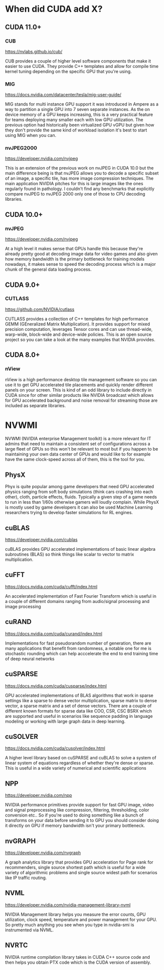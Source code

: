 # When did CUDA add X?

## CUDA 11.0+

### CUB
https://nvlabs.github.io/cub/

CUB provides a couple of higher level software components that make it easier to use CUDA. They provide C++ templates and allow for compile time kernel tuning depending on the specific GPU that you're using.

### MIG
https://docs.nvidia.com/datacenter/tesla/mig-user-guide/ 

MIG stands for multi instance GPU support it was introduced in Ampere as a way to partition a single GPU into 7 seven separate instances. As the on device memory of a GPU keeps increasing, this is a very practical feature for teams deploying many smaller each with low GPU utilization. The previous option had historically been virtualized GPU vGPU but given how they don't provide the same kind of workload isolation it's best to start using MIG when you can.

### nvJPEG2000
https://developer.nvidia.com/nvjpeg

This is an extension of the previous work on nvJPEG in CUDA 10.0 but the main difference being is that nvJPEG allows you to decode a specific subset of an image, a specific tile, has more image compression techniques. The main application NVIDIA pitches for this is large images like the ones regularly found in pathology. I couldn't find any benchmarks that explicitly compare nvJPEG to nvJPEG 2000 only one of those to CPU decoding libraries. 




 ## CUDA 10.0+

 ### nvJPEG
https://developer.nvidia.com/nvjpeg

At a high level it makes sense that GPUs handle this because they're already pretty good at decoding image data for video games and also given how memory bandwidth is the primary bottleneck for training models nowadays, it makes sense to speed the decoding process which is a major chunk of the general data loading process. 


## CUDA 9.0+

### CUTLASS 
https://github.com/NVIDIA/cutlass

CUTLASS provides a collection of C++ templates for high performance GEMM (GEneralized Matrix Multiplication). It provides support for mixed precision computation, leverages Tensor cores and can use thread-wide, warp-wide, block-wide and device-wide policies. This is an open source project so you can take a look at the many examples that NVIDIA provides.

## CUDA 8.0+

### nView
nView is a high performance desktop tile management software so you can use it to get GPU accelerated tile placements and quickly render different panels on your screen. This is kind of an odd library to include directly in CUDA since for other similar products like NVIDIA broadcast which allows for GPU accelerated background and noise removal for streaming those are included as separate libraries.

# NVWMI

NVWMI (NVIDIA enterprise Management toolkit) is a more relevant for IT admins that need to maintain a consistent set of configurations across a large fleet of GPUs so this won't be relevant to most but if you happen to be maintaining your own data center of GPUs and would like to for example have the same clock-speed across all of them, this is the tool for you.

## PhysX

Phyx is quite popular among game developers that need GPU accelerated physics ranging from soft body simulations (think cars crashing into each other), cloth, particle effects, fluids. Typically a given step of a game needs to run in less than 1/60s otherwise gamers will loudly complain. While PhysX is mostly used by game developers it can also be used Machine Learning researchers trying to develop faster simulations for RL engines.

## cuBLAS
https://developer.nvidia.com/cublas

cuBLAS provides GPU accelerated implementations of basic linear algebra subroutines (BLAS) so think things like scalar to vector to matrix multiplication.

## cuFFT
https://docs.nvidia.com/cuda/cufft/index.html

An accelerated implementation of Fast Fourier Transform which is useful in a couple of different domains ranging from audio/signal processing and image processing

## cuRAND
https://docs.nvidia.com/cuda/curand/index.html

Implementations for fast pseudorandom number of generation, there are many applications that benefit from randomness, a notable one for me is stochastic rounding which can help acccelerate the end to end training time of deep neural networks


## cuSPARSE
https://docs.nvidia.com/cuda/cusparse/index.html

GPU accelerated implementations of BLAS algorithms that work in sparse settings like a sparse to dense vector multiplication, sparse matrix to dense vector, a sparse matrix and a set of dense vectors. There are a couple of different known formats for sparse data like COO, CSR, CSC BSRX which are supported and useful in scenarios like sequence padding in language modeling or working with large graph data in deep learning.

## cuSOLVER
https://docs.nvidia.com/cuda/cusolver/index.html

A higher level library based on cuSPARSE and cuBLAS to solve a system of linear system of equations regardless of whether they're dense or sparse. This is useful in a wide variety of numerical and scientific applications

## NPP
https://developer.nvidia.com/npp

NVIDIA performance primitives provide support for fast GPU image, video and signal preprocessing like compression, filtering, thresholding, color conversion etc.. So if you're used to doing something like a bunch of transforms on your data before sending it to GPU you should consider doing it directly on GPU if memory bandwidth isn't your primary bottleneck.

## nvGRAPH
https://developer.nvidia.com/nvgraph

A graph analytics library that provides GPU acceleration for Page rank for recommenders, single source shortest path which is useful for a wide variety of algorithmic problems and single source widest path for scenarios like IP traffic routing.


## NVML
https://developer.nvidia.com/nvidia-management-library-nvml

NVIDIA Management library helps you measure the error counts, GPU utilization, clock speed, temperature and power management for your GPU. So pretty much anything you see when you type in nvidia-smi is instrumented via NVML.

## NVRTC
NVIDIA runtime compilation library takes in CUDA C++ source code and then helps you obtain PTX code which is the CUDA version of assembly.

